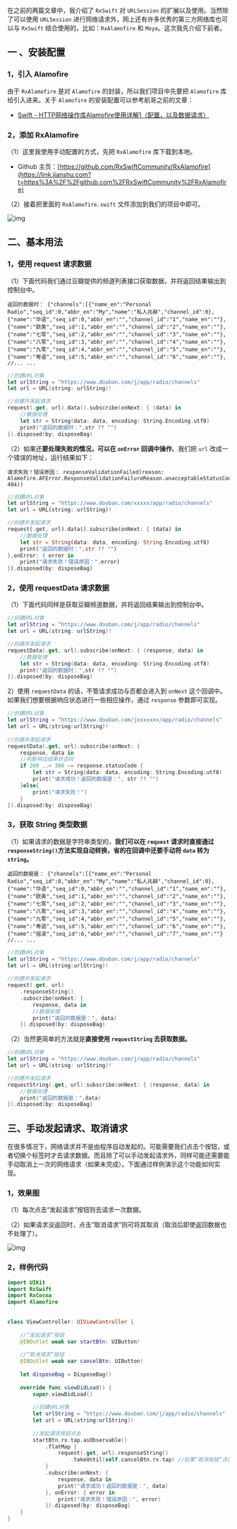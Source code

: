 在之前的两篇文章中，我介绍了 `RxSwift` 对 `URLSession` 的扩展以及使用。当然除了可以使用 `URLSession` 进行网络请求外，网上还有许多优秀的第三方网络库也可以与 `RxSwift` 结合使用的，比如：`RxAlamofire` 和 `Moya`。这次我先介绍下前者。

## 一 、安装配置

### 1，引入 Alamofire

由于 `RxAlamofire` 是对 `Alamofire` 的封装，所以我们项目中先要把 `Alamofire` 库给引入进来。关于 `Alamofire` 的安装配置可以参考航哥之前的文章：

- [Swift - HTTP网络操作库Alamofire使用详解1（配置，以及数据请求）](https://link.jianshu.com?t=https%3A%2F%2Fwww.hangge.com%2Fblog%2Fcache%2Fdetail_970.html)

### 2，添加 RxAlamofire

（1）这里我使用手动配置的方式，先把 `RxAlamofire` 库下载到本地。

- Github 主页：[https://github.com/RxSwiftCommunity/RxAlamofire](https://link.jianshu.com?t=https%3A%2F%2Fgithub.com%2FRxSwiftCommunity%2FRxAlamofire) 

（2）接着把里面的 `RxAlamofire.swift` 文件添加到我们的项目中即可。

![img](https:////upload-images.jianshu.io/upload_images/3788243-5af30fb74ba61cd4.png?imageMogr2/auto-orient/strip|imageView2/2/w/267)

## 二、基本用法

### 1，使用 request 请求数据

（1）下面代码我们通过豆瓣提供的频道列表接口获取数据，并将返回结果输出到控制台中。

```
返回的数据时： {"channels":[{"name_en":"Personal Radio","seq_id":0,"abbr_en":"My","name":"私人兆赫","channel_id":0},{"name":"华语","seq_id":0,"abbr_en":"","channel_id":"1","name_en":""},{"name":"欧美","seq_id":1,"abbr_en":"","channel_id":"2","name_en":""},{"name":"七零","seq_id":2,"abbr_en":"","channel_id":"3","name_en":""},{"name":"八零","seq_id":3,"abbr_en":"","channel_id":"4","name_en":""},{"name":"九零","seq_id":4,"abbr_en":"","channel_id":"5","name_en":""},{"name":"粤语","seq_id":5,"abbr_en":"","channel_id":"6","name_en":""},
//... ...
```



```swift
//创建URL对象
let urlString = "https://www.douban.com/j/app/radio/channels"
let url = URL(string: urlString)!

//创建并发起请求
request(.get, url).data().subscribe(onNext: { (data) in
    //数据处理
    let str = String(data: data, encoding: String.Encoding.utf8)
    print("返回的数据时：",str ?? "")
}).disposed(by: disposeBag)
```



（2）如果还**要处理失败的情况，可以在 `onError` 回调中操作**。我们把 `url` 改成一个错误的地址，运行结果如下：

```
请求失败！错误原因： responseValidationFailed(reason: Alamofire.AFError.ResponseValidationFailureReason.unacceptableStatusCode(code: 404))
```



```rust
//创建URL对象
let urlString = "https://www.douban.com/xxxxx/app/radio/channels"
let url = URL(string: urlString)!

//创建并发起请求
request(.get, url).data().subscribe(onNext: { (data) in
    //数据处理
    let str = String(data: data, encoding: String.Encoding.utf8)
    print("返回的数据时：",str ?? "")
},onError: { error in
    print("请求失败！错误原因：",error)
}).disposed(by: disposeBag)
```

### 2，使用 requestData 请求数据

（1）下面代码同样是获取豆瓣频道数据，并将返回结果输出到控制台中。

```swift
//创建URL对象
let urlString = "https://www.douban.com/j/app/radio/channels"
let url = URL(string: urlString)!

//创建并发起请求
requestData(.get, url).subscribe(onNext: { (response, data) in
    //数据处理
    let str = String(data: data, encoding: String.Encoding.utf8)
    print("返回的数据时：",str ?? "")
}).disposed(by: disposeBag)
```

2）使用 `requestData` 的话，不管请求成功与否都会进入到 `onNext` 这个回调中。如果我们想要根据响应状态进行一些相应操作，通过 `response` 参数即可实现。

```swift
//创建URL对象
let urlString = "https://www.douban.com/jxxxxxxx/app/radio/channels"
let url = URL(string:urlString)!
 
//创建并发起请求
requestData(.get, url).subscribe(onNext: {
    response, data in
    //判断响应结果状态码
    if 200 ..< 300 ~= response.statusCode {
        let str = String(data: data, encoding: String.Encoding.utf8)
        print("请求成功！返回的数据是：", str ?? "")
    }else{
        print("请求失败！")
    }
}).disposed(by: disposeBag)
```

### 3，获取 String 类型数据

（1）如果请求的数据是字符串类型的，**我们可以在 `request` 请求时直接通过 `responseString()`方法实现自动转换，省的在回调中还要手动将 `data` 转为 `string`。**

```
返回的数据是： {"channels":[{"name_en":"Personal Radio","seq_id":0,"abbr_en":"My","name":"私人兆赫","channel_id":0},{"name":"华语","seq_id":0,"abbr_en":"","channel_id":"1","name_en":""},{"name":"欧美","seq_id":1,"abbr_en":"","channel_id":"2","name_en":""},{"name":"七零","seq_id":2,"abbr_en":"","channel_id":"3","name_en":""},{"name":"八零","seq_id":3,"abbr_en":"","channel_id":"4","name_en":""},{"name":"九零","seq_id":4,"abbr_en":"","channel_id":"5","name_en":""},{"name":"粤语","seq_id":5,"abbr_en":"","channel_id":"6","name_en":""},{"name":"摇滚","seq_id":6,"abbr_en":"","channel_id":"7","name_en":""}
//... ...
```



```swift
//创建URL对象
let urlString = "https://www.douban.com/j/app/radio/channels"
let url = URL(string:urlString)!
 
//创建并发起请求
request(.get, url)
    .responseString()
    .subscribe(onNext: {
        response, data in
        //数据处理
        print("返回的数据是：", data)
    }).disposed(by: disposeBag)
```

（2）当然更简单的方法就是**直接使用 `requestString` 去获取数据。**

```swift
//创建URL对象
let urlString = "https://www.douban.com/j/app/radio/channels"
let url = URL(string: urlString)!

//创建并发起请求
requestString(.get, url).subscribe(onNext: { (response, data) in
    //数据处理
    print("返回的数据是：",data)
}).disposed(by: disposeBag)
```

## 三、手动发起请求、取消请求

​    在很多情况下，网络请求并不是由程序自动发起的。可能需要我们点击个按钮，或者切换个标签时才去请求数据。而且除了可以手动发起请求外，同样可能还需要能手动取消上一次的网络请求（如果未完成）。下面通过样例演示这个功能如何实现。

### 1，效果图

（1）每次点击“发起请求”按钮则去请求一次数据。

（2）如果请求没返回时，点击“取消请求”则可将其取消（取消后即使返回数据也不处理了）。

![img](https:////upload-images.jianshu.io/upload_images/3788243-dac78eb79d8817c9.png?imageMogr2/auto-orient/strip|imageView2/2/w/320)

### 2，样例代码

```swift
import UIKit
import RxSwift
import RxCocoa
import Alamofire
 
 
class ViewController: UIViewController {
     
    //“发起请求”按钮
    @IBOutlet weak var startBtn: UIButton!
     
    //“取消请求”按钮
    @IBOutlet weak var cancelBtn: UIButton!
     
    let disposeBag = DisposeBag()
     
    override func viewDidLoad() {
        super.viewDidLoad()
         
        //创建URL对象
        let urlString = "https://www.douban.com/j/app/radio/channels"
        let url = URL(string:urlString)!
         
        //发起请求按钮点击
        startBtn.rx.tap.asObservable()
            .flatMap {
                request(.get, url).responseString()
                    .takeUntil(self.cancelBtn.rx.tap) //如果“取消按钮”点击则停止请求
            }
            .subscribe(onNext: {
                response, data in
                print("请求成功！返回的数据是：", data)
            }, onError: { error in
                print("请求失败！错误原因：", error)
            }).disposed(by: disposeBag)
    }
}
```